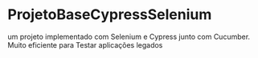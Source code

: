 # ProjetoBaseCypressSelenium
um projeto implementado com Selenium e Cypress junto com Cucumber. Muito eficiente para Testar aplicações legados
